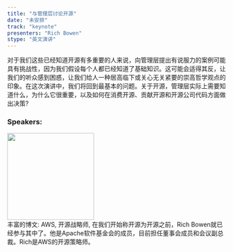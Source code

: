 ```yaml
---
title: "与管理层讨论开源"
date: "未安排" 
track: "keynote"
presenters: "Rich Bowen"
stype: "英文演讲"
---
```

对于我们这些已经知道开源有多重要的人来说，向管理层提出有说服力的案例可能具有挑战性，因为我们假设每个人都已经知道了基础知识。这可能会适得其反，让我们的听众感到困惑，让我们给人一种居高临下或关心无关紧要的崇高哲学观点的印象。在这次演讲中，我们将回到最基本的问题。关于开源，管理层实际上需要知道什么，为什么它很重要，以及如何在消费开源、贡献开源和开源公司代码方面做出决策?
 ### Speakers: 
 <img src="https://img.bagevent.com/resource/20230723/2139515281016.png" width="200" /><br>丰富的博文: AWS, 开源战略师, 在我们开始称开源为开源之前，Rich Bowen就已经参与其中了。他是Apache软件基金会的成员，目前担任董事会成员和会议副总裁。Rich是AWS的开源策略师。
 <br><br>